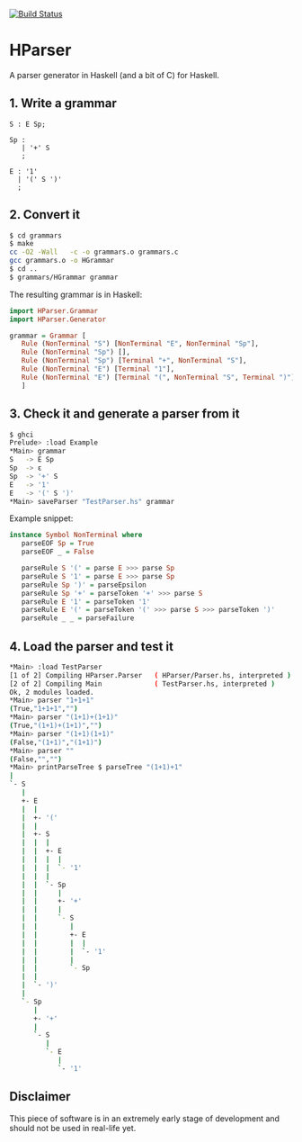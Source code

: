[![Build Status](https://travis-ci.org/Theys96/HParser.svg?branch=master)](https://travis-ci.org/Theys96/HParser)

# HParser
A parser generator in Haskell (and a bit of C) for Haskell.

## 1. Write a grammar
```
S : E Sp;

Sp :
   | '+' S
   ;

E : '1'
  | '(' S ')'
  ;
```

## 2. Convert it
```bash
$ cd grammars
$ make
cc -O2 -Wall   -c -o grammars.o grammars.c
gcc grammars.o -o HGrammar
$ cd ..
$ grammars/HGrammar grammar
```
The resulting grammar is in Haskell:
```haskell
import HParser.Grammar
import HParser.Generator

grammar = Grammar [
   Rule (NonTerminal "S") [NonTerminal "E", NonTerminal "Sp"],
   Rule (NonTerminal "Sp") [],
   Rule (NonTerminal "Sp") [Terminal "+", NonTerminal "S"],
   Rule (NonTerminal "E") [Terminal "1"],
   Rule (NonTerminal "E") [Terminal "(", NonTerminal "S", Terminal ")"]
   ]
```

## 3. Check it and generate a parser from it
```bash
$ ghci
Prelude> :load Example
*Main> grammar
S 	-> E Sp
Sp 	-> ε
Sp 	-> '+' S
E 	-> '1'
E 	-> '(' S ')'
*Main> saveParser "TestParser.hs" grammar
```

Example snippet:
```haskell
instance Symbol NonTerminal where
   parseEOF Sp = True
   parseEOF _ = False

   parseRule S '(' = parse E >>> parse Sp
   parseRule S '1' = parse E >>> parse Sp
   parseRule Sp ')' = parseEpsilon
   parseRule Sp '+' = parseToken '+' >>> parse S
   parseRule E '1' = parseToken '1'
   parseRule E '(' = parseToken '(' >>> parse S >>> parseToken ')'
   parseRule _ _ = parseFailure
```

## 4. Load the parser and test it
```bash
*Main> :load TestParser
[1 of 2] Compiling HParser.Parser   ( HParser/Parser.hs, interpreted )
[2 of 2] Compiling Main             ( TestParser.hs, interpreted )
Ok, 2 modules loaded.
*Main> parser "1+1+1"
(True,"1+1+1","")
*Main> parser "(1+1)+(1+1)"
(True,"(1+1)+(1+1)","")
*Main> parser "(1+1)(1+1)"
(False,"(1+1)","(1+1)")
*Main> parser ""
(False,"","")
*Main> printParseTree $ parseTree "(1+1)+1"
|
`- S
   |
   +- E
   |  |
   |  +- '('
   |  |
   |  +- S
   |  |  |
   |  |  +- E
   |  |  |  |
   |  |  |  `- '1'
   |  |  |
   |  |  `- Sp
   |  |     |
   |  |     +- '+'
   |  |     |
   |  |     `- S
   |  |        |
   |  |        +- E
   |  |        |  |
   |  |        |  `- '1'
   |  |        |
   |  |        `- Sp
   |  |
   |  `- ')'
   |
   `- Sp
      |
      +- '+'
      |
      `- S
         |
         `- E
            |
            `- '1'
```

## Disclaimer
This piece of software is in an extremely early stage of development and should not be used in real-life yet.